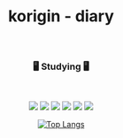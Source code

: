 <div align=center>
  
# korigin - diary

### 

<br>

### 🖥️ Studying 🖥️
<br>

<img src="https://img.shields.io/badge/Python-3766AB?style=flat-square&logo=Python&logoColor=white"/></a>
<img src="https://img.shields.io/badge/C-A8B9CC?style=flat-square&logo=C&logoColor=white"/></a>
<img src="https://img.shields.io/badge/HTML5-E34F26?style=flat-square&logo=html5&logoColor=white"/></a>
<img src="https://img.shields.io/badge/css-1572B6?style=flat-square&logo=css3&logoColor=white"/></a>
<img src="https://img.shields.io/badge/JavaScript-7DF1E?style=flat-square&logo=JavaScript&logoColor=white"/></a>
<img src="https://img.shields.io/badge/JAVA-7DF1E?style=flat-square&logo=JAVA&logoColor=white"/></a>

[![Top Langs](https://github-readme-stats.vercel.app/api/top-langs/?username=Korigin99&layout=compact)](https://github.com/Korigin99/github-readme-stats)
</div>
